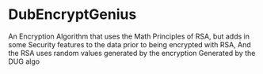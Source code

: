 # DubEncryptGenius
An Encryption Algorithm that uses the Math Principles of RSA, but adds in some Security features to the data prior to being encrypted with RSA, And the RSA uses random values generated by the encryption Generated by the DUG algo 
